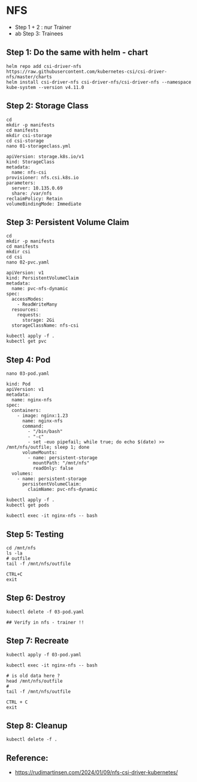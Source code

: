 # NFS 

  * Step 1 + 2 : nur Trainer
  * ab Step 3: Trainees 

## Step 1: Do the same with helm - chart 

```
helm repo add csi-driver-nfs https://raw.githubusercontent.com/kubernetes-csi/csi-driver-nfs/master/charts
helm install csi-driver-nfs csi-driver-nfs/csi-driver-nfs --namespace kube-system --version v4.11.0
```

## Step 2: Storage Class 

```
cd
mkdir -p manifests
cd manifests
mkdir csi-storage
cd csi-storage 
nano 01-storageclass.yml
```

```
apiVersion: storage.k8s.io/v1
kind: StorageClass
metadata:
  name: nfs-csi
provisioner: nfs.csi.k8s.io
parameters:
  server: 10.135.0.69
  share: /var/nfs
reclaimPolicy: Retain
volumeBindingMode: Immediate
```

## Step 3: Persistent Volume Claim 

```
cd
mkdir -p manifests
cd manifests
mkdir csi
cd csi
nano 02-pvc.yaml
```

```
apiVersion: v1
kind: PersistentVolumeClaim
metadata:
  name: pvc-nfs-dynamic
spec:
  accessModes:
    - ReadWriteMany
  resources:
    requests:
      storage: 2Gi
  storageClassName: nfs-csi
```

```
kubectl apply -f .
kubectl get pvc 
```

## Step 4: Pod 

```
nano 03-pod.yaml
```

```
kind: Pod
apiVersion: v1
metadata:
  name: nginx-nfs
spec:
  containers:
    - image: nginx:1.23
      name: nginx-nfs
      command:
        - "/bin/bash"
        - "-c"
        - set -euo pipefail; while true; do echo $(date) >> /mnt/nfs/outfile; sleep 1; done
      volumeMounts:
        - name: persistent-storage
          mountPath: "/mnt/nfs"
          readOnly: false
  volumes:
    - name: persistent-storage
      persistentVolumeClaim:
        claimName: pvc-nfs-dynamic
```

```
kubectl apply -f .
kubectl get pods
```


```
kubectl exec -it nginx-nfs -- bash 
```

## Step 5: Testing

```
cd /mnt/nfs
ls -la
# outfile
tail -f /mnt/nfs/outfile
```

```
CTRL+C
exit
```

## Step 6: Destroy 

```
kubectl delete -f 03-pod.yaml 

## Verify in nfs - trainer !! 
```

## Step 7: Recreate 

```
kubectl apply -f 03-pod.yaml
```

```
kubectl exec -it nginx-nfs -- bash
```

```
# is old data here ? 
head /mnt/nfs/outfile 
#
tail -f /mnt/nfs/outfile
```

```
CTRL + C
exit
```
## Step 8: Cleanup 

```
kubectl delete -f .
```


## Reference:

 * https://rudimartinsen.com/2024/01/09/nfs-csi-driver-kubernetes/
